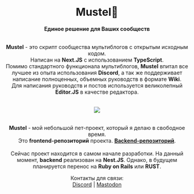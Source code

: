 <div align="center">
  <br>
  <h1>Mustel🌱</h1>
  <strong>Единое решение для Ваших сообществ</strong>
  <br/>
  <br/>
   <p align="center">
   <strong>Mustel</strong> - это скрипт сообщества мультиблогов с открытым исходным кодом.
   <br/>
   Написан на <strong>Next.JS</strong> с использованием <strong>TypeScript</strong>.
   <br/>
   Помимо стандартного функционала мультиблогов, <strong>Mustel</strong> впитал все лучшее из опыта использования <strong>Discord</strong>, а так же поддерживает написание полноценных, объемных руководств в формате <strong>Wiki</strong>.
   <br/>
   Для написания руководств и постов используется великолепный <strong>Editor.JS</strong> в качестве редактора.
  </p>
  <br/>
  <img src="https://cdn.discordapp.com/attachments/625424257672937472/1173345925603807324/firsttest.png?ex=65639e8c&is=6551298c&hm=aae86fc0dfce8dcd6dff56e660a2760b529e717c1f63b2a0e0b1ee0bc53f92ab&">
  <br/>
  <br/>
  <p align="center">
  <strong>Mustel</strong> - мой небольшой пет-проект, который я делаю в свободное время.
   <br/>
   Это <strong>frontend-репозиторий</strong> проекта. <strong><a href='https://github.com/nimscore/mustel'>Backend-репозиторий</a></strong>.
   <br/>
   <br/>
   Сейчас проект находится в самом начале разработки. На данный момент, <strong>backend</strong> реализован на <strong>Nest.JS</strong>. Однако, в будущем планируется перенос на <strong>Ruby on Rails</strong> или <strong>RUST</strong>.
  </p>
  <p align="center">
  Контакты для связи:
  <br/>
  <a href='https://discord.com/users/.nims/'>Discord</a> | <a href='https://sudoers.pro/@nims'>Mastodon</a>
  </p>
</div>
<br>
